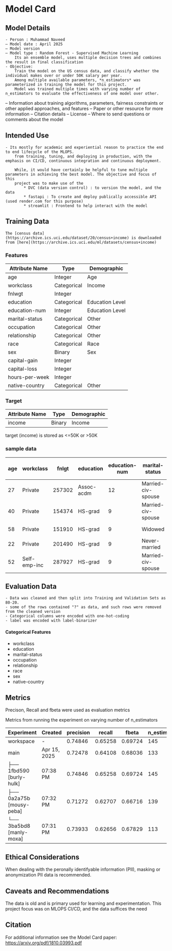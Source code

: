 # Model Card



## Model Details
    - Person : Muhammad Naveed
    – Model date : April 2025
    – Model version
    – Model type : Random Forest - Supervised Machine Learning
        Its an ensemble model, uses multiple decision trees and combines the result in final classification
    - Objective:
        Train the model on the US census data, and classify whether the individual makes over or under 50K salary per year.
        Among multiple available parameters, *n_estimators* was parameterized in training the model for this project.
        Model was trained multiple times with varying number of n_estimators to evaluate the effectiveness of one model over other.


– Information about training algorithms, parameters, fairness constraints or other applied approaches, and features 
– Paper or other resource for more information – Citation details
– License
– Where to send questions or comments about the model

## Intended Use
    - Its mostly for academic and experiential reason to practice the end to end lifecycle of the MLOPS.
        from training, tuning, and deploying in production, with the emphasis on CI/CD, continuous integration and continuous deployment. 

        While, it would have certainly be helpful to tune multiple parameters in achieving the best model. The objective and focus of this
        project was to make use of the 
            * DVC (data version control) : to version the model, and the data
            * fastapi : To create and deploy publically accessible API  (used render.com for this purpose)
            * streamlit : Frontend to help interact with the model

## Training Data
    The [census data](https://archive.ics.uci.edu/dataset/20/census+income) is downloaded from [here](https://archive.ics.uci.edu/ml/datasets/census+income)


### Features
|Attribute Name|Type|Demographic|
| ---- | ---- | ---- |
|age|Integer|Age|
|workclass|Categorical|Income|
|fnlwgt|Integer|
|education|Categorical|Education Level|
|education-num|Integer|Education Level|
|marital-status|Categorical|Other|
|occupation|Categorical|Other|
|relationship|Categorical|Other|
|race|Categorical|Race|
|sex|Binary|Sex|
|capital-gain|Integer|
|capital-loss|Integer|
|hours-per-week|Integer|
|native-country|Categorical|Other|

### Target
|Attribute Name|Type|Demographic|
| ---- | ---- | ---- |
|income|Binary|Income|

target (income) is stored as <=50K or >50K  
    
    
    
    
### sample data
|age|workclass|fnlgt|education|education-num|marital-status|occupation|relationship|race|sex|capital-gain|capital-loss|hours-per-week|native-country|salary|
| --- | --- | ---- | ---- | ----- | ----- | ---- | ---- | --- | --- | --- | ---- | ---- | ---- | ---- |
|27|Private|257302|Assoc-acdm|12|Married-civ-spouse|Tech-support|Wife|White|Female|0|0|38|United-States|<=50K|
|40|Private|154374|HS-grad|9|Married-civ-spouse|Machine-op-inspct|Husband|White|Male|0|0|40|United-States|>50K|
|58|Private|151910|HS-grad|9|Widowed|Adm-clerical|Unmarried|White|Female|0|0|40|United-States|<=50K|
|22|Private|201490|HS-grad|9|Never-married|Adm-clerical|Own-child|White|Male|0|0|20|United-States|<=50K|
|52|Self-emp-inc|287927|HS-grad|9|Married-civ-spouse|Exec-managerial|Wife|White|Female|15024|0|40|United-States|>50K|



## Evaluation Data  
    - Data was cleaned and then split into Training and Validation Sets as 80-20.
    - some of the rows contained "?" as data, and such rows were removed from the cleaned version
    - Categorical columns were encoded with one-hot-coding
    - label was encoded with label-binarizer

#### Categorical Features
- workclass
- education
- marital-status
- occupation
- relationship
- race
- sex
- native-country

## Metrics  
Precison, Recall and fbeta were used as evaluation metrics

Metrics from running the experiment on varying number of n_estimators

| Experiment                | Created        |precision  |  recall   |  fbeta  | n_estimators|
| ---- | ----        | ----   |  ----   |  ----  | ---- |
| workspace                 | -              |  0.74846  | 0.65258   |0.69724  | 145         |
| main                      | Apr 15, 2025   |  0.72478  | 0.64108   |0.68036  | 133         |
| ├── 1fbd590 [burly-hulk]  | 07:38 PM       |  0.74846  | 0.65258   |0.69724  | 145         |
| ├── 0a2a75b [mousy-peba]  | 07:32 PM       |  0.71272  | 0.62707   |0.66716  | 139         |
| └── 3ba5bd8 [manly-moxa]  | 07:31 PM       |  0.73933  | 0.62656   |0.67829  | 113         |



## Ethical Considerations
When dealing with the peronally identifyable information (PII), masking or anonymization PII data is recommended.


## Caveats and Recommendations

The data is old and is primary used for learning and experimentation. This project focus was on MLOPS CI/CD, and the data suffices the need


## Citation
For additional information see the Model Card paper: https://arxiv.org/pdf/1810.03993.pdf